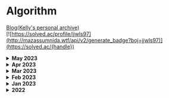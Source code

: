 # Algorithm

[Blog(Kelly's personal archive)](https://junmusu.tistory.com)  
[![https://solved.ac/profile/jjwls97](http://mazassumnida.wtf/api/v2/generate_badge?boj=jjwls97)](https://solved.ac/{handle})

<details>
  <summary>
    <b>May 2023</b>
  </summary>

### May 24, 2023
- BOJ 1439 - 뒤집기 - Swift
- BOJ 4358 - 생태학 - Swift
- BOJ 1254 - 팰린드롬 만들기 - Swift
- BOJ 9935 - 문자열 폭발 - C++

### May 23, 2023
- BOJ 1158 - 요세푸스 문제 - Swift
- BOJ 2156 - 포도주 시식 - Swift
- BOJ 10844 - 쉬운 계단 수 - Swift ▲
- BOJ 1010 - 다리 놓기 - Swift

### May 22, 2023
- BOJ 1316 - 그룹 단어 체커 - Swift
- BOJ 1193 - 분수 찾기 - Swift
- BOJ 1912 - 연속합 - Swift

### May 21, 2023
- BOJ 4673 - 셀프 넘버 - C++
- BOJ 1065 - 한수 - C++

### May 17, 2023
- BOJ 21924 - 도시 건설 - C++

### May 16, 2023
- BOJ 7785 - 회사에 있는 사람 - Swift
- BOJ 1181 - 단어 정렬 - Swift

### May 15, 2023
- BOJ 17396 - 백도어 - Swift

### May 14, 2023
- BOJ 20007 - 떡 돌리기 - Swift

### May 10, 2023
- BOJ 10282 - 해킹 - Swift
- BOJ 18352 - 특정 거리의 도시 찾기 - Swift

### May 9, 2023
- Programemrs - 양궁 대회 - Swift
- Programmers - 과제 진행하기 - Swift

### May 8, 2023
- Programmers - 이모티콘 할인 행사 - Swift

### May 7, 2023
- Programmers - 혼자서 하는 틱택토 - Swift

### May 6, 2023
- Programmers - 요격 시스템 - Swift
- Programmers - 두 원 사이의 정수 쌍 - Swift

### May 5, 2023
- Programmers - 우박수열 정적분 - Swift
- Programmers - N-queen - Swift

### May 4, 2023
- Programmers - 디펜스 게임 - Swift

### May 3, 2023
- Programmers - 광물 캐기 - Swift
- Programmers - 미로 탈출 - Swift
- Programmers - 시소 짝꿍 - Swift

### May 2, 2023
- Programmers - 테이블 해시 함수 - Swift
- Programmers - 혼자 놀기의 달인 - Swift

### May 1, 2023
- Programmers - 숫자 카드 나누기 - Swift

</details>

<details>
  <summary>
    <b>Apr 2023</b>
  </summary>

### Apr 30, 2023
- Programmers - 마법의 엘리베이터 - Swift
- Programmers - 하노이의 탑 - Swift

### Apr 28, 2023
- Programmers - 거리두기 확인하기 - Swift
- Programmers - 점 찍기 - Swift
- Programmers - 멀쩡한 사각형 - Swift
- Programmers - 호텔 대실 - Swift
- BOJ5972 - 택배 배송 - Swift

### Apr 27, 2023
- Programmers - 무인도 여행 - Swift
- Programmers - 전력망을 둘로 나누기 - Swift

### Apr 26, 2023
- Programmers - 행렬 테두리 회전하기 - Swift
- Programmers - 배달 - Swift

### Apr 25, 2023
- Programmers - 연속된 부분 수열의 합 - Swift
- Programmers - [3차] 방금그곡 - Swift
- Programmers - 괄호 변환 - Swift
- BOJ2407 - 조합 - Swift

### Apr 24, 2023
- Programmers - 두 큐 합 같게 만들기 - Swift
- Programmers - 괄호 변환 - Swift
- Programmers - 택배상자 - Swift
- BOJ 1339 - 단어 수학 - Swift

### Apr 23, 2023
- Programmers - 메뉴 리뉴얼 - Swift
- Programmers - 삼각 달팽이 - Swift
- Programmers - 큰 수 만들기 - Swift

### Apr 22, 2023
- Programmers - 쿼드압축 후 개수 세기 - Swift
- Programmers - 롤케이크 자르기 - Swift

### Apr 21, 2023
- Programmers - 소수 찾기 - Swift

### Apr 20, 2023
- Programmers - 가장 큰 수 - Swift
- Programmers - 숫자 변환하기 - Swift

### Apr 19, 2023
- Programmers - 뒤에 있는 큰 수 찾기 - Swift
- Programmers - 2개 이하로 다른 비트 - Swift
- Programmers - 다리를 지나는 트럭 - Swift
- BOJ 1011 - Fly me to the Alpha Centauri - Swift
- BOJ 20928 - 걷는 건 귀찮아 - Swift

### Apr 18, 2023
- Programmers - [1차] 프렌즈4블록 - Swift

### Apr 17, 2023
- Programmers - [3차] 파일명 정렬 - Swift

### Apr 14, 2023
- BOJ 1647 - 도시 분할 계획 - C++
- BOJ 4485 - 녹색 옷 입은 애가 젤다지? - Swift
- BOJ 5052 - 전화번호 목록 - Swift

### Apr 13, 2023
- Programmers - 모음사전 - Swift
- Programmers - 땅따먹기 - Swift
- Programmers - 스킬트리 - Swift
- Programmers - 방문 길이 - Swift
- BOJ 1992 - 네트워크 연결 - Swift

### Apr 12, 2023
- Programmers - 오픈채팅방 - Swift
- Programmers - 주차 요금 계산 - Swift

### Apr 11, 2023
- Programmers - 할인 행사 - Swift
- Programmers - [3차] 압축 - Swift
- Programmers - [3차] n진수 게임 - Swift

### Apr 9, 2023
- Programmers - 피로도 - Swift
- Programmers - k진수에서 소수 개수 구하기 - Swift
- Programmers - 타겟 넘버 - Swift

### Apr 8, 2023
- Programmers - 프린터 - Swift
- Programmers - 뉴스 클러스터링 - Swift

### Apr 7, 2023
- Programmers - n^2 배열 자르기 - Swift
- Programmers - 기능개발 - Swift

### Apr 6, 2023
- Programmers - [1차] 캐시 - Swift
- Programmers - 연속 부분 수열 합의 개수  - Swift
- Programmers - 위장 - Swift
- Programmers - 튜플 - Swift

### Apr 5, 2023
- Programmers - 귤 고르기 - Swift
- Programmers - 괄호 회전하기 - Swift

### Apr 4, 2023
- Programmers - 점프와 순간 이동 - Swift
- Programmers - 멀리 뛰기 - Swift
- Programmers - H-Index - Swift

### Apr 3, 2023
- Programmers - 개인정보 수집 유효기간 - Swift
- Programmers - 대충 만든 자판 - Swift
- Programmers - 둘만의 암호 - Swift
- Programmers - 문자열 나누기 - Swift
- Programmers - 옹알이(2) - Swift
- Programmers - 햄버거 만들기 - Swift

### Apr 2, 2023
- Programmers - 명예의 전당(1) - Swift
- Programmers - 추억 점수 - Swift
- Programmers - 기사단원의 무기 - Swift
- Programmers - 카드 뭉치 - Swift
- Programmers - 숫자 짝궁 - Swift

### Apr 1, 2023
- Programmers - 크기가 작은 부분문자열 - Swift
- Programmers - 콜라 문제 - Swift
- Programmers - 푸드 파이트 대회 - Swift
- Programmers - 가장 가까운 같은 글자 - Swift
- Programmers - 과일 장수 - Swift

</details>

<details>
  <summary>
    <b>Mar 2023</b>
  </summary>

### Mar 31, 2023
- Programmers - 삼총사 - Swift

### Mar 30, 2023
- Programmers - 덧칠하기 - Python

### Mar 29, 2023
- Programmers - 바탕화면 정리 - Swift

### Mar 28, 2023
- BOJ 1167 - Swift
- BOJ 1918 - Swift
- BOJ 11444 - Swift
- BOJ 1865 - Swift

### Mar 27, 2023
- BOJ 2206 - Swift

### Mar 25, 2023
- BOJ 1967 - Swift
- BOJ 11404 - Swift

### Mar 24, 2023
- BOJ 9251 - Swift

### Mar 23, 2023
- BOJ 1149 - Swift
- BOJ 1629 - Swift
- BOJ 9465 - Swift
- BOJ 15657 - Swift
- BOJ 15663 - Swift
- BOJ 16953 - Swift

### Mar 22, 2023
- BOJ 14500 - Swift
- BOJ 15654 - Swift

### Mar 21, 2023
- BOJ 6064 - Python
- BOJ 5525 - Python
- BOJ 7662 - Swift

### Mar 20, 2023
- BOJ 11403 - Python
- BOJ 1389 - Python
- BOJ 13418 - Swift

### Mar 19, 2023
- BOJ 1003 - Swift
- BOJ 9461 - Swift
- BOJ 11724 - Swift
- BOJ 1780 - Swift
- BOJ 1541 - Swift

### Mar 18, 2023
- BOJ 11726 - Swift
- BOJ 9095 - Swift
- BOJ 1463 - Swift

### Mar 17, 2023
- BOJ 11727 - Swift
- BOJ 1620 - Swift
- BOJ 17626 - Swift
- BOJ 2579 - Swift

### Mar 16, 2023
- BOJ 17219 - Swift

### Mar 15, 2023
- BOJ 9375 - Swift

### Mar 14, 2023
- BOJ 1074 - Swift

### Mar 13, 2023
- BOJ 10866 - Python
- BOJ 11650 - Python
- BOJ 11651 - Python

### Mar 12, 2023
- BOJ 1966 - Swift
- BOJ 18111 - Swift
- BOJ 2164 - Swift
- BOJ 2839 - Swift
- BOJ 9012 - Swift
- BOJ 10773 - Swift
- BOJ 10845 - Swift
- BOJ 1181 - Swift
- BOJ 2751 - Swift
- BOJ 10814 - Swift

### Mar 11, 2023
- BOJ 3190 - Swift
- BOJ 16236 - Swift

### Mar 10, 2023
- BOJ 9370 - Swift
- BOJ 15686 - Swift

### Mar 8, 2023
- BOJ 2211 - Swift

### Mar 7, 2023
- BOJ 14938 - Python

### Mar 6, 2023
- BOJ 14621 - Swift
- BOJ 2665 - Swift
- BOJ 10423 - Swift

### Mar 5, 2023
- BOJ 11779 - Python
- BOJ 11779 - Swift ▲

### Mar 4, 2023
- BOJ 1261 - Python
- BOJ 1238 - Swift
- BOJ 2133 - Swift

### Mar 3, 2023
- BOJ 13549 - Swift
- BOJ 1916 - Swift
- BOJ 1427 - Swift

### Mar 2, 2023
- BOJ 1504 - Swift

### Mar 1, 2023
- BOJ 11279 - Swift
- BOJ 1927 - Swift
- BOJ 1753 - Swift
  
</details>

<details>
  <summary>
    <b>Feb 2023</b>
  </summary>

### Feb 28, 2023
- BOJ 12738 - C++
- BOJ 14002 - C++ LIS O(n²)
- BOJ 14003 - C++ LIS O(nlogn)

### Feb 27, 2023
- BOJ 11053 - Swift LIS O(n²)
- BOJ 12015 - C++ LIS O(nlogn)

### Feb 26, 2023
- BOJ 1932 - Swift
- BOJ 12865 - Swift
- BOJ 1644 - Swift
- BOJ 2470 - Swift

### Feb 25, 2023
- BOJ 2630 - Swift
- BOJ 1992 - Swift
- BOJ 10830 - Swift

### Feb 24, 2023
- BOJ 6497 - Python
- BOJ 16398 - Swift

### Feb 23, 2023
- BOJ 1197 - Swift
- BOJ 4386 - Swift
- BOJ 1774 - Swift

### Feb 22, 2023
- BOJ 4195 - Swift
- BOJ 20040 - Swift
- BOJ 1043 - Swift

### Feb 21, 2023
- BOJ 1976 - Python
- BOJ 1717 - Python

### Feb 20, 2023
- BOJ 2606 - Python

### Feb 17, 2023
- BOJ 1764 - Python
- BOJ 9019 - C++

### Feb 15, 2023
- BOJ 5430 - Python

### Feb 13, 2023
- BOJ 11047 - Python

### Feb 12, 2023
- BOJ 1107 - Swift

### Feb 11, 2023
- BOJ 10026 - Swift

### Feb 10, 2023
- BOJ 2263 - Python

### Feb 9, 2023
- BOJ 5639 - Python

### Feb 8, 2023
- BOJ 1707 - Python

### Feb 7, 2023
- BOJ 16928 - Python

### Feb 5, 2023
- BOJ 7569 - Python

### Feb 4, 2023
- BOJ 1012 - Python

### Feb 3, 2023
- BOJ 14889 - Python
- BOJ 1991 - Python

### Feb 2, 2023
- BOJ 11725 - Python
- BOJ 14888 - Python

### Feb 1, 2023
- BOJ 9663 - Python
</details>

<details>
  <summary>
    <b>Jan 2023</b>
  </summary>

### Jan 31, 2023
- BOJ 15651 - Python
- BOJ 15652 - Python

### Jan 30, 2023
- BOJ 15649 - Python
- BOJ 15650 - Python

### Jan 25, 2023
- BOJ 2563 - Python

### Jan 24, 2023
- BOJ 2559 - Python

### Jan 23, 2023
- BOJ 1436 - Python
- BOJ 2615 - Python

### Jan 22, 2023
- BOJ 11659 - Python

### Jan 21, 2023
- BOJ 4949 - Python
- BOJ 1806 - Python

### Jan 20, 2023
- BOJ 1874 - Python
- BOJ 10828 - Python

### Jan 19, 2023
- BOJ 2110 - Python
- BOJ 1300 - Python ▲
- BOJ 11660 - Python
- BOJ 25682 - Python

### Jan 18, 2023
- BOJ 16401 - Python ▲

### Jan 17, 2023
- BOJ 7795 - Python

### Jan 16, 2023
- BOJ 13706 - Python

### Jan 15, 2023
- BOJ 2417 - Python

### Jan 14, 2023
- BOJ 2776 - Python

### Jan 13, 2023
- BOJ 1072 - Python
- BOJ 2343 - Python

### Jan 12, 2023
- BOJ 10815 - Python
- BOJ 2512 - Python

### Jan 11, 2023
- BOJ 2805 - Python
- BOJ 1920 - Python
- BOJ 1654 - Python
</details>

<details>
  <summary>
    <b>2022</b>
  </summary>

### Dec 21, 2022
- BOJ 2468 - Python

### Dec 04, 2022
- BOJ 2581 - Python

### Nov 17, 2022
- BOJ 3055 - Python
- BOJ 1726 - Python

### Nov 10, 2022
- BOJ 1193 - Python
- BOJ 1712 - Python

### Nov 9, 2022
- BOJ 7576 - Python

### Nov 7, 2022
- BOJ 1697 - Python

### Nov 6, 2022
- BOJ 10451 - Python
- BOJ 2331 - Python
- BOJ 2667 - Python

### Nov 5, 2022
- BOJ 1260 - Python
- BOJ 2178 - Python

### Nov 4, 2022
- Programmers 행렬의 곱셈 - Swift

### Oct 3, 2022
- Programmers 예상 대진표 - Swift

### Oct 2, 2022
- Programmers N개의 최소공배수 - Swift

### Sep 30, 2022
- Programmers 영어 끝말잇기 - Swift
- Programmers 짝지어 제거하기 - Swift

### Sep 29, 2022
- BOJ 4530 - C++

### Sep 28, 2022
- Programmers 카펫 - Swift

### Sep 27, 2022
- Programmers 이진 변환 반복하기 - Swift
- Programmers 최솟값 만들기 - Swift
- Programmers 올바른 괄호 - Swift
- Programmers 피보나치 수 - Swift
- Programmers 다음 큰 숫자 - Swift

### Sep 26, 2022
- Programmers 신고 결과 받기 - Swift ▲
- Programmers 최댓값과 최솟값 - Swift
- Programmers JadenCase 문자열 만들기 - Swift

### Sep 25, 2022
- Programmers 크레인 인형뽑기 게임 - Swift
- Programmers 신규 아이디 추천 - Swift ▲
- Programmers 성격 유형 검사하기 - Swift

### Sep 24, 2022
- Programmers 키패드 누르기 - Swift

### Sep 22, 2022
- Programmers 다트 게임 - Swift
- Programmers 로또의 최고 순위와 최저 순위 - Swift
- Programmers 체육복 - Swift ▲

### Sep 21, 2022
- Programmers 실패율 - Swift

### Sep 20, 2022
- BOJ 10816 - C++

### Sep 19, 2022
- Programmers 예산 - Swift
- Programmers 3진법 뒤집기 - Swift
- Programmers 최소직사각형 - Swift
- Programmers 숫자 문자열과 영단어 - Swift
- Programmers 두개 뽑아서 더하기 - Swift
- Programmers 2016년 - Swift
- Programmers 모의고사 - Swift
- Programmers 소수 만들기 - Swift

### Sep 18, 2022
- Programmers 정수 내림차순으로 배치하기 - Swift
- Programmers 하샤드 수 - Swift
- Programmers x만큼 간격이 있는 n개의 숫자 - Swift
- Programmers 콜라츠 추측 - Swift
- Programmers 핸드폰 번호 가리기 - Swift
- Programmers 제일 작은 수 제거하기 - Swift
- Programmers 음양 더하기 - Swift
- Programmers 없는 숫자 더하기 - Swift
- Programmers 내적 - Swift
- Programmers 약수의 개수와 덧셈 - Swift
- Programmers 행렬의 덧셈 - Swift
- Programmers 직사각형 별찍기 - Swift
- Programmers 최대공약수와 최소공배수 - Swift

### Sep 16, 2022
- Programmers 정수 제곱근 판별 - Swift

### Sep 15, 2022
- Programmers 짝수와 홀수 - Swift
- Programmers 평균 구하기 - Swift

### Aug 7, 2022
- Programmers 자연수 뒤집어 배열로 만들기 - Swift
- Programmers 자릿수 더하기 - Swift
- Programmers 이상한 문자 만들기 - Swift

### Aug 5, 2022
- Programmers 약수의 합 - Swift
- Programmers 시저 암호 - Swift
- Programmers 수박수박수박수박수박수? - Swift
- Programmers 문자열을 정수로 바꾸기 - Swift

### Aug 4, 2022
- Programmers 소수 찾기 - Swift
- Programmers 서울에서 김서방 찾기 - Swift
- Programmers 문자열 다루기 기본 - Swift
- Programmers 문자열 내림차순으로 배치하기 - Swift
- Programmers 문자열 내 p와 y의 개수 - Swift
- Programmers 문자열 내 마음대로 정렬하기 - Swift

### Aug 3, 2022
- Programmers 두 정수 사이의 합 - Swift

### Aug 2, 2022
- Programmers 나누어 떨어지는 숫자 배열 - Swift

### Jul 27, 2022
- Programmers 가운데 글자 가져오기 - Swift

### Jul 26, 2022
- Programmers 비밀 지도 - Swift
- Programmers 나머지가 1이 되는 수 찾기 - Swift
- Programmers 부족한 금액 계산하기 - Swift

### Jul 24, 2022
- BOJ 10986 - Python
- BOJ 1931 - Python
- BOJ 2108 - C++

### Jul 23, 2022
- BOJ 1018 - C++
- BOJ 17478 - C++

### Jul 22, 2022
- BOJ 23567 - C++
- BOJ 2447 - Python
</details>
